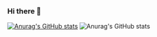 ### Hi there 👋



[![Anurag's GitHub stats](https://github-readme-stats.vercel.app/api?username=Makkho)](https://github.com/anuraghazra/github-readme-stats)
![Anurag's GitHub stats](https://github-readme-stats.vercel.app/api?username=Makkho&show_icons=true&theme=radical)

<!--
**Makkho/Makkho** is a ✨ _special_ ✨ repository because its `README.md` (this file) appears on your GitHub profile.

Here are some ideas to get you started:

- 🔭 I’m currently working on ...
- 🌱 I’m currently learning ...
- 👯 I’m looking to collaborate on ...
- 🤔 I’m looking for help with ...
- 💬 Ask me about ...
- 📫 How to reach me: ...
- 😄 Pronouns: ...
- ⚡ Fun fact: ...
-->
